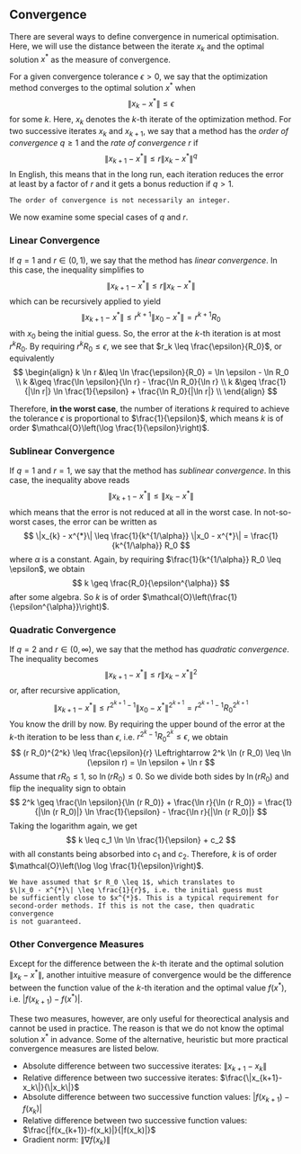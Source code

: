 ## Convergence

There are several ways to define convergence in numerical optimisation.
Here, we will use the distance between the iterate $x_k$ and the optimal solution 
$x^{*}$ as the measure of convergence.

For a given convergence tolerance $\epsilon > 0$, we say that the 
optimization method converges to the optimal solution $x^{*}$ when 
$$
\|x_k - x^{*}\| \leq \epsilon
$$
for some $k$. Here, $x_k$ denotes the $k$-th iterate of 
the optimization method. For two successive iterates $x_k$ and 
$x_{k+1}$, we say that a method has the *order of convergence* 
$q\geq 1$ and the *rate of convergence* $r$ if
$$
  \|x_{k+1} - x^{*}\| \leq r \|x_k - x^{*}\|^q
$$
In English, this means that in the long run, each iteration reduces the 
error at least by a factor of $r$ and it gets a bonus reduction 
if $q > 1$.

```admonish note
The order of convergence is not necessarily an integer.
```

We now examine some special cases of $q$ and $r$.

### Linear Convergence
If $q = 1$ and $r \in (0, 1)$, we say that the method has *linear 
convergence*. In this case, the inequality simplifies to
$$
  \|x_{k+1} - x^{*}\| \leq r \|x_k - x^{*}\|
$$
which can be recursively applied to yield
$$
  \|x_{k+1} - x^{*}\| \leq r^{k+1} \|x_0 - x^{*}\| = r^{k+1} R_0
$$
with $x_0$ being the initial guess. So, the error at the $k$-th 
iteration is at most $r^{k} R_0$. By requiring $r^k R_0 \leq \epsilon$, 
we see that $r_k \leq \frac{\epsilon}{R_0}$, or equivalently 
$$
\begin{align}
  k \ln r &\leq \ln \frac{\epsilon}{R_0} = \ln \epsilon - \ln R_0 \\
  k &\geq \frac{\ln \epsilon}{\ln r} - \frac{\ln R_0}{\ln r} \\
  k &\geq \frac{1}{|\ln r|} \ln \frac{1}{\epsilon} + \frac{\ln R_0}{|\ln r|} \\
\end{align}
$$

Therefore, **in the worst case**, the number of iterations $k$ required 
to achieve the tolerance $\epsilon$ is proportional to 
$\frac{1}{\epsilon}$, which means $k$ is of order 
$\mathcal{O}\left(\log \frac{1}{\epsilon}\right)$.

### Sublinear Convergence
If $q = 1$ and $r = 1$, we say that the method has *sublinear 
convergence*. In this case, the inequality above reads
$$
  \|x_{k+1} - x^{*}\| \leq \|x_k - x^{*}\|
$$
which means that the error is not reduced at all in the worst case. 
In not-so-worst cases, the error can be written as
$$
  \|x_{k} - x^{*}\| \leq \frac{1}{k^{1/\alpha}} \|x_0 - x^{*}\| 
  = \frac{1}{k^{1/\alpha}} R_0
$$
where $\alpha$ is a constant. Again, by requiring 
$\frac{1}{k^{1/\alpha}} R_0 \leq \epsilon$, we obtain
$$
  k \geq \frac{R_0}{\epsilon^{\alpha}}
$$
after some algebra. So $k$ is of order 
$\mathcal{O}\left(\frac{1}{\epsilon^{\alpha}}\right)$.

### Quadratic Convergence
If $q = 2$ and $r \in (0, \infty)$, we say that the method has 
*quadratic convergence*. The inequality becomes
$$
  \|x_{k+1} - x^{*}\| \leq r \|x_k - x^{*}\|^2
$$
or, after recursive application,
$$
  \|x_{k+1} - x^{*}\| 
  \leq r^{2^{k+1} - 1} \|x_0 - x^{*}\|^{2^{k+1}} = r^{2^{k+1} - 1} R_0^{2^{k+1}}
$$
You know the drill by now. By requiring the upper bound of the 
error at the $k$-th iteration to be less than $\epsilon$, i.e. 
$r^{2^k - 1} R_0^{2^k} \leq \epsilon$, we obtain
$$
  (r R_0)^{2^k} \leq \frac{\epsilon}{r}
  \Leftrightarrow 
  2^k \ln (r R_0) \leq \ln (\epsilon r) = \ln \epsilon + \ln r
$$
Assume that $r R_0 \leq 1$, so $\ln (r R_0) \leq 0$. 
So we divide both sides by $\ln (r R_0)$ and flip the inequality 
sign to obtain
$$
  2^k \geq \frac{\ln \epsilon}{\ln (r R_0)} + \frac{\ln r}{\ln (r R_0)}
  = \frac{1}{|\ln (r R_0)|} \ln \frac{1}{\epsilon} - \frac{\ln r}{|\ln (r R_0)|}
$$
Taking the logarithm again, we get
$$
  k \leq c_1 \ln \ln \frac{1}{\epsilon} + c_2
$$
with all constants being absorbed into $c_1$ and $c_2$. Therefore, 
$k$ is of order $\mathcal{O}\left(\log \log \frac{1}{\epsilon}\right)$.

```admonish note
We have assumed that $r R_0 \leq 1$, which translates to 
$\|x_0 - x^{*}\| \leq \frac{1}{r}$, i.e. the initial guess must 
be sufficiently close to $x^{*}$. This is a typical requirement for 
second-order methods. If this is not the case, then quadratic convergence 
is not guaranteed.
```

### Other Convergence Measures
Except for the difference between the $k$-th iterate and the optimal 
solution $\|x_{k}-x^{*}\|$, another intuitive measure of convergence 
would be the difference between the function value of the $k$-th 
iteration and the optimal value $f(x^{*})$, i.e. 
$|f(x_{k+1})-f(x^{*})|$.

These two measures, however, are only useful for theorectical analysis and 
cannot be used in practice. The reason is that we do not know the optimal 
solution $x^{*}$ in advance. Some of the alternative, heuristic but 
more practical convergence measures are listed below.

- Absolute difference between two successive iterates: $\|x_{k+1}-x_k\|$
- Relative difference between two successive iterates: $\frac{\|x_{k+1}-x_k\|}{\|x_k\|}$
- Absolute difference between two successive function values: $|f(x_{k+1})-f(x_k)|$
- Relative difference between two successive function values: $\frac{|f(x_{k+1})-f(x_k)|}{|f(x_k)|}$
- Gradient norm: $\|\nabla f(x_k)\|$

